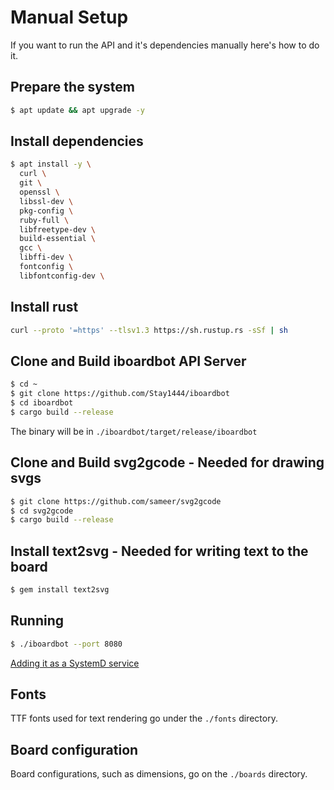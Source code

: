 # Manual Setup

If you want to run the API and it's dependencies manually here's how to do it.

## Prepare the system 
```sh
$ apt update && apt upgrade -y
```

## Install dependencies
```sh
$ apt install -y \
  curl \
  git \
  openssl \
  libssl-dev \
  pkg-config \
  ruby-full \
  libfreetype-dev \
  build-essential \
  gcc \
  libffi-dev \
  fontconfig \
  libfontconfig-dev \
```

## Install rust
```sh
curl --proto '=https' --tlsv1.3 https://sh.rustup.rs -sSf | sh
```

## Clone and Build iboardbot API Server
```sh
$ cd ~
$ git clone https://github.com/Stay1444/iboardbot
$ cd iboardbot
$ cargo build --release
```

The binary will be in `./iboardbot/target/release/iboardbot`

## Clone and Build svg2gcode - Needed for drawing svgs
```sh
$ git clone https://github.com/sameer/svg2gcode
$ cd svg2gcode
$ cargo build --release
```

## Install text2svg - Needed for writing text to the board
```sh
$ gem install text2svg
```

## Running

```sh
$ ./iboardbot --port 8080
```

[Adding it as a SystemD service](./Adding-SystemD-Service.md)

## Fonts

TTF fonts used for text rendering go under the `./fonts` directory.

## Board configuration

Board configurations, such as dimensions, go on the `./boards` directory.